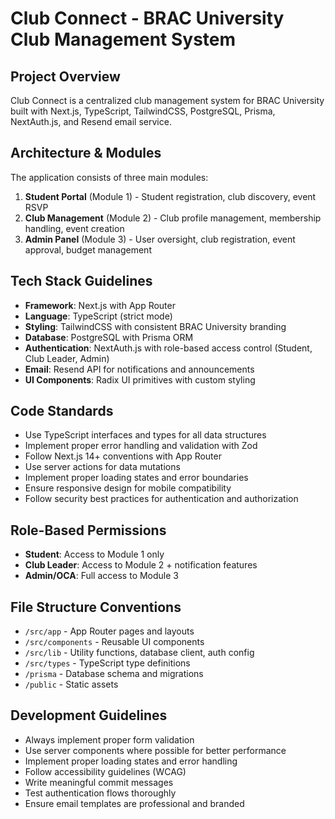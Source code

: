 # Club Connect - BRAC University Club Management System

<!-- Use this file to provide workspace-specific custom instructions to Copilot. For more details, visit https://code.visualstudio.com/docs/copilot/copilot-customization#_use-a-githubcopilotinstructionsmd-file -->

## Project Overview
Club Connect is a centralized club management system for BRAC University built with Next.js, TypeScript, TailwindCSS, PostgreSQL, Prisma, NextAuth.js, and Resend email service.

## Architecture & Modules
The application consists of three main modules:
1. **Student Portal** (Module 1) - Student registration, club discovery, event RSVP
2. **Club Management** (Module 2) - Club profile management, membership handling, event creation
3. **Admin Panel** (Module 3) - User oversight, club registration, event approval, budget management

## Tech Stack Guidelines
- **Framework**: Next.js with App Router
- **Language**: TypeScript (strict mode)
- **Styling**: TailwindCSS with consistent BRAC University branding
- **Database**: PostgreSQL with Prisma ORM
- **Authentication**: NextAuth.js with role-based access control (Student, Club Leader, Admin)
- **Email**: Resend API for notifications and announcements
- **UI Components**: Radix UI primitives with custom styling

## Code Standards
- Use TypeScript interfaces and types for all data structures
- Implement proper error handling and validation with Zod
- Follow Next.js 14+ conventions with App Router
- Use server actions for data mutations
- Implement proper loading states and error boundaries
- Ensure responsive design for mobile compatibility
- Follow security best practices for authentication and authorization

## Role-Based Permissions
- **Student**: Access to Module 1 only
- **Club Leader**: Access to Module 2 + notification features
- **Admin/OCA**: Full access to Module 3

## File Structure Conventions
- `/src/app` - App Router pages and layouts
- `/src/components` - Reusable UI components
- `/src/lib` - Utility functions, database client, auth config
- `/src/types` - TypeScript type definitions
- `/prisma` - Database schema and migrations
- `/public` - Static assets

## Development Guidelines
- Always implement proper form validation
- Use server components where possible for better performance
- Implement proper loading states and error handling
- Follow accessibility guidelines (WCAG)
- Write meaningful commit messages
- Test authentication flows thoroughly
- Ensure email templates are professional and branded
